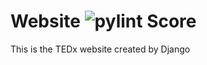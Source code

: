 # Website ![pylint Score](https://mperlet.github.io/pybadge/badges/9.21.svg)
This is the TEDx website created by Django